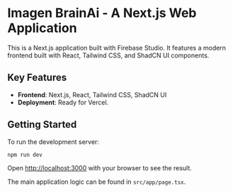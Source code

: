 # Imagen BrainAi - A Next.js Web Application

This is a Next.js application built with Firebase Studio. It features a modern frontend built with React, Tailwind CSS, and ShadCN UI components.

## Key Features

- **Frontend**: Next.js, React, Tailwind CSS, ShadCN UI
- **Deployment**: Ready for Vercel.

## Getting Started

To run the development server:

```bash
npm run dev
```

Open [http://localhost:3000](http://localhost:3000) with your browser to see the result.

The main application logic can be found in `src/app/page.tsx`.
